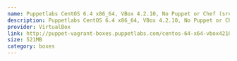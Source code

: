 ```yaml
---
name: Puppetlabs CentOS 6.4 x86_64, VBox 4.2.10, No Puppet or Chef (src)
description: Puppetlabs CentOS 6.4 x86_64, VBox 4.2.10, No Puppet or Chef (<a href="http://github.com/puppetlabs/puppet-vagrant-boxes">src</a>)
provider: VirtualBox
link: http://puppet-vagrant-boxes.puppetlabs.com/centos-64-x64-vbox4210-nocm.box
size: 521MB
category: boxes
---
```

